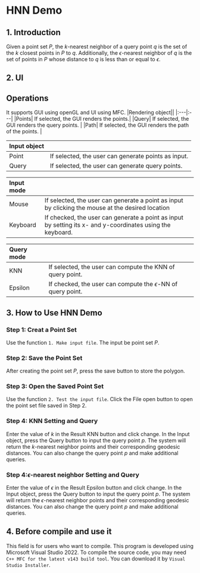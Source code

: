 # HNN Demo

## 1. Introduction
Given a point set $P$, the $k$-nearest neighbor of a query point $q$ is the set of the $k$ closest points in $P$ to $q$. 
Additionally, the $\epsilon$-nearest neighbor of $q$ is the set of points in $P$ whose distance to $q$ is less than or equal to $\epsilon$.
  

## 2. UI

## Operations
It supports GUI using openGL and UI using MFC.
|Rendering object||
|:---|:---|
|Points| If selected, the GUI renders the points.|
|Query| If selected, the GUI renders the query points. |
|Path| If selected, the GUI renders the path of the points. |

|Input object||
|:---|:---|
|Point| If selected, the user can generate points as input.|
|Query| If selected, the user can generate query points.|

|Input mode||
|:---|:---|
|Mouse| If selected, the user can generate a point as input by clicking the mouse at the desired location |
|Keyboard| If checked, the user can generate a point as input by setting its x- and y-coordinates using the keyboard.|


|Query mode||
|:---|:---|
|KNN| If selected, the user can compute the KNN of query point. |
|Epsilon| If checked, the user can compute the $\epsilon$-NN of query point.|

## 3. How to Use HNN Demo

### Step 1: Creat a Point Set
Use the function `1. Make input file`. The input be point set $P$.

### Step 2: Save the Point Set
After creating the point set $P$, press the save button to store the polygon.

### Step 3: Open the Saved Point Set
Use the function `2. Test the input file`. Click the File open button to open the point set file saved in Step 2.

### Step 4: KNN Setting and Query
Enter the value of $k$ in the Result KNN button and click change. In the Input object, press the Query button to input the query point $p$. The system will return the $k$-nearest neighbor points and their corresponding geodesic distances. You can also change the query point $p$ and make additional queries.

### Step 4:$\epsilon$-nearest neighbor Setting and Query
Enter the value of $\epsilon$ in the Result Epsilon button and click change. In the Input object, press the Query button to input the query point $p$. The system will return the $\epsilon$-nearest neighbor points and their corresponding geodesic distances. You can also change the query point $p$ and make additional queries.

## 4. Before compile and use it
This field is for users who want to compile.
This program is developed using Microsoft Visual Studio 2022.
To compile the source code, you may need `C++ MFC for the latest v143 build tool`.
You can download it by `Visual Studio Installer`.